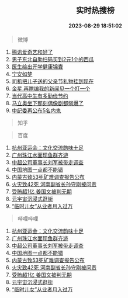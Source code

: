 <div align="center"><h2>实时热搜榜</h2><h4>2023-08-29 18:51:02</h4></div>

> 微博  

1. [腾讯爱奇艺和好了](https://s.weibo.com/weibo?q=%23%E8%85%BE%E8%AE%AF%E7%88%B1%E5%A5%87%E8%89%BA%E5%92%8C%E5%A5%BD%E4%BA%86%23&t=31&band_rank=1&Refer=top)<br />
2. [男子东北自助扫码买到2元1个的西瓜](https://s.weibo.com/weibo?q=%23%E7%94%B7%E5%AD%90%E4%B8%9C%E5%8C%97%E8%87%AA%E5%8A%A9%E6%89%AB%E7%A0%81%E4%B9%B0%E5%88%B02%E5%85%831%E4%B8%AA%E7%9A%84%E8%A5%BF%E7%93%9C%23&t=31&band_rank=2&Refer=top)<br />
3. [医生给出开学健康锦囊](https://s.weibo.com/weibo?q=%23%E5%8C%BB%E7%94%9F%E7%BB%99%E5%87%BA%E5%BC%80%E5%AD%A6%E5%81%A5%E5%BA%B7%E9%94%A6%E5%9B%8A%23&t=31&band_rank=3&Refer=top)<br />
4. [宁安如梦](https://s.weibo.com/weibo?q=%E5%AE%81%E5%AE%89%E5%A6%82%E6%A2%A6&t=31&band_rank=4&Refer=top)<br />
5. [司机把儿子送的父亲节礼物挂到现在](https://s.weibo.com/weibo?q=%23%E5%8F%B8%E6%9C%BA%E6%8A%8A%E5%84%BF%E5%AD%90%E9%80%81%E7%9A%84%E7%88%B6%E4%BA%B2%E8%8A%82%E7%A4%BC%E7%89%A9%E6%8C%82%E5%88%B0%E7%8E%B0%E5%9C%A8%23&t=31&band_rank=5&Refer=top)<br />
6. [金星 再瞎编我的新闻见一个打一个](https://s.weibo.com/weibo?q=%E9%87%91%E6%98%9F%20%E5%86%8D%E7%9E%8E%E7%BC%96%E6%88%91%E7%9A%84%E6%96%B0%E9%97%BB%E8%A7%81%E4%B8%80%E4%B8%AA%E6%89%93%E4%B8%80%E4%B8%AA&t=31&band_rank=6&Refer=top)<br />
7. [当代高中生有多勤俭节约](https://s.weibo.com/weibo?q=%23%E5%BD%93%E4%BB%A3%E9%AB%98%E4%B8%AD%E7%94%9F%E6%9C%89%E5%A4%9A%E5%8B%A4%E4%BF%AD%E8%8A%82%E7%BA%A6%23&t=31&band_rank=7&Refer=top)<br />
8. [马立奥坐下那刻偶像剧都弱爆了](https://s.weibo.com/weibo?q=%E9%A9%AC%E7%AB%8B%E5%A5%A5%E5%9D%90%E4%B8%8B%E9%82%A3%E5%88%BB%E5%81%B6%E5%83%8F%E5%89%A7%E9%83%BD%E5%BC%B1%E7%88%86%E4%BA%86&t=31&band_rank=8&Refer=top)<br />
9. [中纪委再公布5名内鬼](https://s.weibo.com/weibo?q=%23%E4%B8%AD%E7%BA%AA%E5%A7%94%E5%86%8D%E5%85%AC%E5%B8%835%E5%90%8D%E5%86%85%E9%AC%BC%23&t=31&band_rank=9&Refer=top)<br />

> 知乎  


> 百度  

1. [杭州亚运会：文化交流韵味十足](https://www.baidu.com/s?wd=%E6%9D%AD%E5%B7%9E%E4%BA%9A%E8%BF%90%E4%BC%9A%EF%BC%9A%E6%96%87%E5%8C%96%E4%BA%A4%E6%B5%81%E9%9F%B5%E5%91%B3%E5%8D%81%E8%B6%B3&sa=fyb_news&rsv_dl=fyb_news)<br />
2. [广州珠江水面现鱼群齐游](https://www.baidu.com/s?wd=%E5%B9%BF%E5%B7%9E%E7%8F%A0%E6%B1%9F%E6%B0%B4%E9%9D%A2%E7%8E%B0%E9%B1%BC%E7%BE%A4%E9%BD%90%E6%B8%B8&sa=fyb_news&rsv_dl=fyb_news)<br />
3. [中超公司董事长刘军被带走调查](https://www.baidu.com/s?wd=%E4%B8%AD%E8%B6%85%E5%85%AC%E5%8F%B8%E8%91%A3%E4%BA%8B%E9%95%BF%E5%88%98%E5%86%9B%E8%A2%AB%E5%B8%A6%E8%B5%B0%E8%B0%83%E6%9F%A5&sa=fyb_news&rsv_dl=fyb_news)<br />
4. [中国地图一点都不能错](https://www.baidu.com/s?wd=%E4%B8%AD%E5%9B%BD%E5%9C%B0%E5%9B%BE%E4%B8%80%E7%82%B9%E9%83%BD%E4%B8%8D%E8%83%BD%E9%94%99&sa=fyb_news&rsv_dl=fyb_news)<br />
5. [内蒙古致53死矿难调查报告公布](https://www.baidu.com/s?wd=%E5%86%85%E8%92%99%E5%8F%A4%E8%87%B453%E6%AD%BB%E7%9F%BF%E9%9A%BE%E8%B0%83%E6%9F%A5%E6%8A%A5%E5%91%8A%E5%85%AC%E5%B8%83&sa=fyb_news&rsv_dl=fyb_news)<br />
6. [火灾致42死 河南副省长孙守刚被问责](https://www.baidu.com/s?wd=%E7%81%AB%E7%81%BE%E8%87%B442%E6%AD%BB+%E6%B2%B3%E5%8D%97%E5%89%AF%E7%9C%81%E9%95%BF%E5%AD%99%E5%AE%88%E5%88%9A%E8%A2%AB%E9%97%AE%E8%B4%A3&sa=fyb_news&rsv_dl=fyb_news)<br />
7. [受贿超1亿 姜国文被判无期](https://www.baidu.com/s?wd=%E5%8F%97%E8%B4%BF%E8%B6%851%E4%BA%BF+%E5%A7%9C%E5%9B%BD%E6%96%87%E8%A2%AB%E5%88%A4%E6%97%A0%E6%9C%9F&sa=fyb_news&rsv_dl=fyb_news)<br />
8. [元宇宙沉浸式逛街](https://www.baidu.com/s?wd=%E5%85%83%E5%AE%87%E5%AE%99%E6%B2%89%E6%B5%B8%E5%BC%8F%E9%80%9B%E8%A1%97&sa=fyb_news&rsv_dl=fyb_news)<br />
9. [“临时儿女”从业者月入过万](https://www.baidu.com/s?wd=%E2%80%9C%E4%B8%B4%E6%97%B6%E5%84%BF%E5%A5%B3%E2%80%9D%E4%BB%8E%E4%B8%9A%E8%80%85%E6%9C%88%E5%85%A5%E8%BF%87%E4%B8%87&sa=fyb_news&rsv_dl=fyb_news)<br />

> 哔哩哔哩  

1. [杭州亚运会：文化交流韵味十足](https://www.baidu.com/s?wd=%E6%9D%AD%E5%B7%9E%E4%BA%9A%E8%BF%90%E4%BC%9A%EF%BC%9A%E6%96%87%E5%8C%96%E4%BA%A4%E6%B5%81%E9%9F%B5%E5%91%B3%E5%8D%81%E8%B6%B3&sa=fyb_news&rsv_dl=fyb_news)<br />
2. [广州珠江水面现鱼群齐游](https://www.baidu.com/s?wd=%E5%B9%BF%E5%B7%9E%E7%8F%A0%E6%B1%9F%E6%B0%B4%E9%9D%A2%E7%8E%B0%E9%B1%BC%E7%BE%A4%E9%BD%90%E6%B8%B8&sa=fyb_news&rsv_dl=fyb_news)<br />
3. [中超公司董事长刘军被带走调查](https://www.baidu.com/s?wd=%E4%B8%AD%E8%B6%85%E5%85%AC%E5%8F%B8%E8%91%A3%E4%BA%8B%E9%95%BF%E5%88%98%E5%86%9B%E8%A2%AB%E5%B8%A6%E8%B5%B0%E8%B0%83%E6%9F%A5&sa=fyb_news&rsv_dl=fyb_news)<br />
4. [中国地图一点都不能错](https://www.baidu.com/s?wd=%E4%B8%AD%E5%9B%BD%E5%9C%B0%E5%9B%BE%E4%B8%80%E7%82%B9%E9%83%BD%E4%B8%8D%E8%83%BD%E9%94%99&sa=fyb_news&rsv_dl=fyb_news)<br />
5. [内蒙古致53死矿难调查报告公布](https://www.baidu.com/s?wd=%E5%86%85%E8%92%99%E5%8F%A4%E8%87%B453%E6%AD%BB%E7%9F%BF%E9%9A%BE%E8%B0%83%E6%9F%A5%E6%8A%A5%E5%91%8A%E5%85%AC%E5%B8%83&sa=fyb_news&rsv_dl=fyb_news)<br />
6. [火灾致42死 河南副省长孙守刚被问责](https://www.baidu.com/s?wd=%E7%81%AB%E7%81%BE%E8%87%B442%E6%AD%BB+%E6%B2%B3%E5%8D%97%E5%89%AF%E7%9C%81%E9%95%BF%E5%AD%99%E5%AE%88%E5%88%9A%E8%A2%AB%E9%97%AE%E8%B4%A3&sa=fyb_news&rsv_dl=fyb_news)<br />
7. [受贿超1亿 姜国文被判无期](https://www.baidu.com/s?wd=%E5%8F%97%E8%B4%BF%E8%B6%851%E4%BA%BF+%E5%A7%9C%E5%9B%BD%E6%96%87%E8%A2%AB%E5%88%A4%E6%97%A0%E6%9C%9F&sa=fyb_news&rsv_dl=fyb_news)<br />
8. [元宇宙沉浸式逛街](https://www.baidu.com/s?wd=%E5%85%83%E5%AE%87%E5%AE%99%E6%B2%89%E6%B5%B8%E5%BC%8F%E9%80%9B%E8%A1%97&sa=fyb_news&rsv_dl=fyb_news)<br />
9. [“临时儿女”从业者月入过万](https://www.baidu.com/s?wd=%E2%80%9C%E4%B8%B4%E6%97%B6%E5%84%BF%E5%A5%B3%E2%80%9D%E4%BB%8E%E4%B8%9A%E8%80%85%E6%9C%88%E5%85%A5%E8%BF%87%E4%B8%87&sa=fyb_news&rsv_dl=fyb_news)<br />
